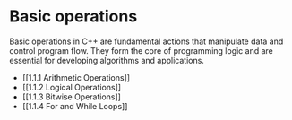 
# Basic operations

Basic operations in C++ are fundamental actions that manipulate data and control program flow. They form the core of programming logic and are essential for developing algorithms and applications.

- [[1.1.1 Arithmetic Operations]]
- [[1.1.2 Logical Operations]]
- [[1.1.3 Bitwise Operations]]
- [[1.1.4 For and While Loops]]
